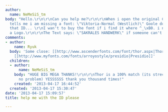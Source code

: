```yaml
---
author:
  name: NeMeSiS_tm
body: "Hello.\r\n\r\nCan you help me?\r\n\r\nWhen i open the original CDR file. CorelDraw
  tells me i am missing a font: \"Viktoria-Normal (Westlich)\" Goole doesn't knows
  that ID... \r\nI wan't to buy the font if i find it where ^_\xB0. i need it to reproduce
  a Logo.\r\n\r\nThe Text says: \"SAKRALES HANDWERK\" if someone can't read it :)"
comments:
- author:
    name: Ryuk
  body: 'Some close: [[http://www.ascenderfonts.com/font/thor.aspx|Thor]], [[http://www.myfonts.com/fonts/scriptorium/taranis|Taranis]],
    [[http://www.myfonts.com/fonts/arroyostyle/presidio|Presidio]]'
  children:
  - author:
      name: NeMeSiS_tm
    body: "HUGE BIG MEGA THANKS!\r\n\r\nThor is a 100% match (its streched but thats
      no problem) YESSSSSS thank you thousand times!"
    created: '2013-04-17 16:44:52'
  created: '2013-04-17 15:30:47'
date: '2013-04-17 15:09:57'
title: help me with the ID please

---
```

